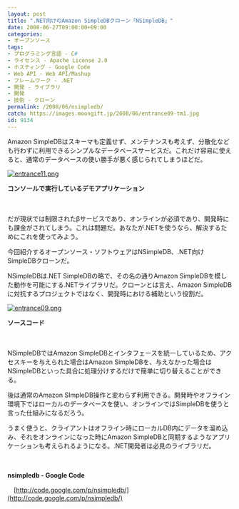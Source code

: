 ```yaml
---
layout: post
title: ".NET向けのAmazon SimpleDBクローン「NSimpleDB」"
date: 2008-06-27T09:00:00+09:00
categories:
- オープンソース
tags: 
- プログラミング言語 - C#
- ライセンス - Apache License 2.0
- ホスティング - Google Code
- Web API - Web API/Mashup
- フレームワーク - .NET
- 開発 - ライブラリ
- 開発
- 技術 - クローン
permalink: /2008/06/nsimpledb/
catch: https://images.moongift.jp/2008/06/entrance09-tm1.jpg
id: 9134
---
```

Amazon SimpleDBはスキーマも定義せず、メンテナンスも考えず、分散化なども行わずに利用できるシンプルなデータベースサービスだ。これだけ容易に使えると、通常のデータベースの使い勝手が悪く感じられてしまうほどだ。

  

[![entrance11.png](https://images.moongift.jp/2008/06/entrance11-tm1.jpg)](https://images.moongift.jp/2008/06/entrance111.jpg)  
  
**コンソールで実行しているデモアプリケーション**

  

　

  

だが現状では制限されたβサービスであり、オンラインが必須であり、開発時にも課金がされてしまう。これは問題だ。あなたが.NETを使うなら、解決するためにこれを使ってみよう。

  

今回紹介するオープンソース・ソフトウェアはNSimpleDB、.NET向けSimpleDBクローンだ。

  
  
<!--more-->  

NSimpleDBは.NET SimpleDBの略で、その名の通りAmazon SimpleDBを模した動作を可能にする.NETライブラリだ。クローンとは言え、Amazon SimpleDBに対抗するプロジェクトではなく、開発時における補助という役割だ。

  

[![entrance09.png](https://images.moongift.jp/2008/06/entrance09-tm1.jpg)](https://images.moongift.jp/2008/06/entrance091.jpg)  
  
**ソースコード**

  

　

  

NSimpleDBではAmazon SimpleDBとインタフェースを統一しているため、アクセスキーを与えられた場合はAmazon SimpleDBを、与えなかった場合はNSimpleDBといった具合に処理分けするだけで簡単に切り替えることができる。

  

後は通常のAmazon SImpleDB操作と変わらず利用できる。開発時やオフライン環境下ではローカルのデータベースを使い、オンラインではSimpleDBを使うと言った仕組みになるだろう。

  

うまく使うと、クライアントはオフライン時にローカルDB内にデータを溜め込み、それをオンラインになった時にAmazon SimpleDBと同期するようなアプリケーションも考えられるようになる。.NET開発者は必見のライブラリだ。

  

　

  

**nsimpledb - Google Code**  
  
　[http://code.google.com/p/nsimpledb/](http://code.google.com/p/nsimpledb/)

  
